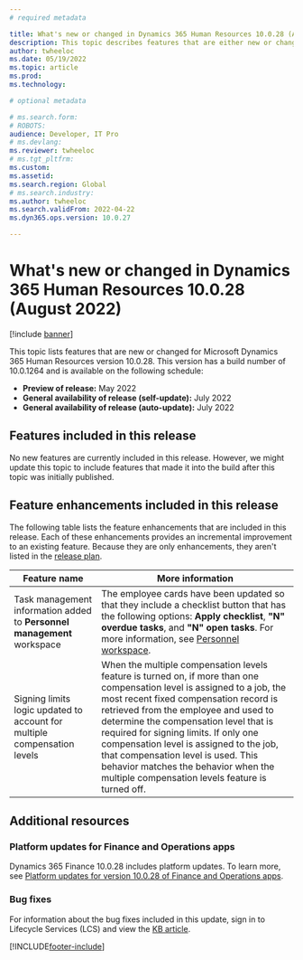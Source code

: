 ```yaml
---
# required metadata

title: What's new or changed in Dynamics 365 Human Resources 10.0.28 (August 2022)
description: This topic describes features that are either new or changed in the Microsoft Dynamics 365 Human Resources version 10.0.28 preview release.
author: twheeloc
ms.date: 05/19/2022
ms.topic: article
ms.prod: 
ms.technology: 

# optional metadata

# ms.search.form: 
# ROBOTS: 
audience: Developer, IT Pro
# ms.devlang: 
ms.reviewer: twheeloc
# ms.tgt_pltfrm: 
ms.custom: 
ms.assetid: 
ms.search.region: Global
# ms.search.industry: 
ms.author: twheeloc
ms.search.validFrom: 2022-04-22 
ms.dyn365.ops.version: 10.0.27

---
```


# What's new or changed in Dynamics 365 Human Resources 10.0.28 (August 2022)

[!include [banner](../../includes/preview-banner.md)]

This topic lists features that are new or changed for Microsoft Dynamics 365 Human Resources version 10.0.28. This version has a build number of 10.0.1264 and is available on the following schedule:

- **Preview of release:** May 2022
- **General availability of release (self-update):** July 2022
- **General availability of release (auto-update):** July 2022

## Features included in this release

No new features are currently included in this release. However, we might update this topic to include features that made it into the build after this topic was initially published.

## Feature enhancements included in this release

The following table lists the feature enhancements that are included in this release. Each of these enhancements provides an incremental improvement to an existing feature. Because they are only enhancements, they aren't listed in the [release plan](/dynamics365-release-plan/2021wave2/finance-operations/dynamics365-finance).

| Feature name | More information |
|--------------|------------------|
| Task management information added to **Personnel management** workspace | The employee cards have been updated so that they include a checklist button that has the following options: **Apply checklist**, **"N" overdue tasks**, and **"N" open tasks**. For more information, see [Personnel workspace](/hr-personnel-personnel-management-workspace#starting-soon). |
| Signing limits logic updated to account for multiple compensation levels | When the multiple compensation levels feature is turned on, if more than one compensation level is assigned to a job, the most recent fixed compensation record is retrieved from the employee and used to determine the compensation level that is required for signing limits. If only one compensation level is assigned to the job, that compensation level is used. This behavior matches the behavior when the multiple compensation levels feature is turned off. |

## Additional resources

### Platform updates for Finance and Operations apps

Dynamics 365 Finance 10.0.28 includes platform updates. To learn more, see [Platform updates for version 10.0.28 of Finance and Operations apps](../../fin-ops-core/dev-itpro/get-started/whats-new-platform-updates-10-0-28.md).

### Bug fixes

For information about the bug fixes included in this update, sign in to Lifecycle Services (LCS) and view the [KB article](https://fix.lcs.dynamics.com/Issue/Details?bugId=694438).

[!INCLUDE[footer-include](../../includes/footer-banner.md)]
